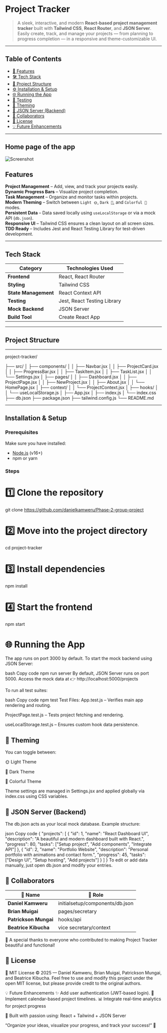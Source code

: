 # Project Tracker

> A sleek, interactive, and modern **React-based project management tracker** built with **Tailwind CSS**, **React Router**, and **JSON Server**.  
> Easily create, track, and manage your projects — from planning to progress completion — in a responsive and theme-customizable UI.

---

## Table of Contents

- [🚀 Features](#-features)
- [🛠️ Tech Stack](#️-tech-stack)
- [📂 Project Structure](#-project-structure)
- [⚙️ Installation & Setup](#️-installation--setup)
- [🌐 Running the App](#-running-the-app)
- [🧪 Testing](#-testing)
- [🎨 Theming](#-theming)
- [📁 JSON Server (Backend)](#-json-server-backend)
- [👥 Collaborators](#-collaborators)
- [📜 License](#-license)
- [💡 Future Enhancements](#-future-enhancements)

---
## Home page of the app

![Screenshot](./assets/app.png)

## Features

**Project Management** – Add, view, and track your projects easily.  
 **Dynamic Progress Bars** – Visualize project completion.  
 **Task Management** – Organize and monitor tasks within projects.  
 **Modern Theming** – Switch between `Light 🌞`, `Dark 🌙`, and `Colorful 🌈` modes.  
 **Persistent Data** – Data saved locally using `useLocalStorage` or via a mock API (`db.json`).  
 **Responsive UI** – Tailwind CSS ensures a clean layout on all screen sizes.  
 **TDD Ready** – Includes Jest and React Testing Library for test-driven development.

---

## Tech Stack

| Category             | Technologies Used           |
| -------------------- | --------------------------- |
| **Frontend**         | React, React Router         |
| **Styling**          | Tailwind CSS                |
| **State Management** | React Context API           |
| **Testing**          | Jest, React Testing Library |
| **Mock Backend**     | JSON Server                 |
| **Build Tool**       | Create React App            |

---

## Project Structure

---

project-tracker/

├── src/
│ ├── components/
│ │ ├── Navbar.jsx
│ │ ├── ProjectCard.jsx
│ │ ├── ProgressBar.jsx
│ │ ├── TaskItem.jsx
│ │ ├── TaskList.jsx
│ │ └── Settings.jsx
│ ├── pages/
│ │ ├── Dashboard.jsx
│ │ ├── ProjectPage.jsx
│ │ ├── NewProject.jsx
│ │ ├── About.jsx
│ │ └── HomePage.jsx
│ ├── context/
│ │ └── ProjectContext.jsx
│ ├── hooks/
│ │ └── useLocalStorage.js
│ ├── App.jsx
│ ├── index.js
│ └── index.css
├── db.json
├── package.json
├── tailwind.config.js
└── README.md


---

## Installation & Setup

### Prerequisites

Make sure you have installed:

- [Node.js](https://nodejs.org/en/) (v16+)
- npm or yarn

### Steps


# 1️⃣ Clone the repository
git clone https://github.com/danielkamweru/Phase-2-group-project

# 2️⃣ Move into the project directory
cd project-tracker

# 3️⃣ Install dependencies
npm install

# 4️⃣ Start the frontend
npm start
# 🌐 Running the App
The app runs on port 3000 by default.
To start the mock backend using JSON Server:

bash
Copy code
npm run server
By default, JSON Server runs on port 5000.
Access the mock data at 👉 http://localhost:5000/projects

To run all test suites:

bash
Copy code
npm test
Test Files:
App.test.js – Verifies main app rendering and routing.

ProjectPage.test.js – Tests project fetching and rendering.

useLocalStorage.test.js – Ensures custom hook data persistence.

## 🎨 Theming
You can toggle between:

🌞 Light Theme

🌙 Dark Theme

🌈 Colorful Theme

Theme settings are managed in Settings.jsx and applied globally via index.css using CSS variables.

 ## 📁 JSON Server (Backend)
The db.json acts as your local mock database. Example structure:

json
Copy code
{
  "projects": [
    {
      "id": 1,
      "name": "React Dashboard UI",
      "description": "A beautiful and modern dashboard built with React.",
      "progress": 80,
      "tasks": ["Setup project", "Add components", "Integrate API"]
    },
    {
      "id": 2,
      "name": "Portfolio Website",
      "description": "Personal portfolio with animations and contact form.",
      "progress": 45,
      "tasks": ["Design UI", "Setup hosting", "Add projects"]
    }
  ]
}
To edit or add data manually, just open db.json and modify your entries.

## 👥 Collaborators

| 👤 Name | 💼 Role |
|----------|-----------|
| **Daniel Kamweru** | initialsetup/components/db.json |
| **Brian Muigai** | pages/secretary |
| **Patrickson Mungai** | hooks/api |
| **Beatrice Kibucha** | vice secretary/context |

🙌 A special thanks to everyone who contributed to making Project Tracker beautiful and functional!

 ## 📜 License
📝 MIT License
© 2025 — Daniel Kamweru, Brian Muigai, Patrickson Mungai, and Beatrice Kibucha.
Feel free to use and modify this project under the open MIT license, but please provide credit to the original authors.

💡 Future Enhancements
✨ Add user authentication (JWT-based login).
📅 Implement calendar-based project timelines.
📊 Integrate real-time analytics for project progress

🖤 Built with passion using:
React + Tailwind + JSON Server

“Organize your ideas, visualize your progress, and track your success!” 🚀





